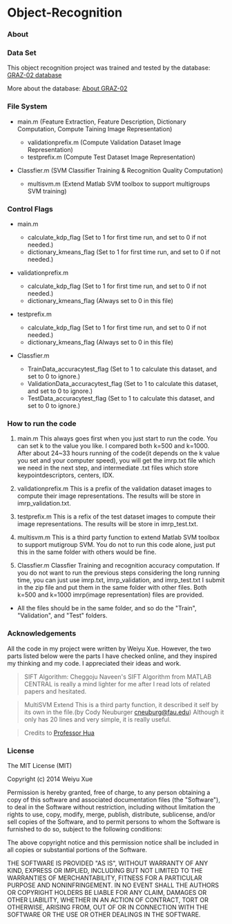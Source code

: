 # Object-Recognition

### About

### Data Set

This object recognition project was trained and tested by the database: [GRAZ-02 database](http://www.emt.tugraz.at/~pinz/data/GRAZ_02/)

More about the database: [About GRAZ-02](http://www.emt.tugraz.at/~pinz/data/GRAZ_02/README.txt)

### File System

* main.m (Feature Extraction, Feature Description, Dictionary Computation, Compute Taining Image Representation)
  * validationprefix.m (Compute Validation Dataset Image Representation)
  * testprefix.m (Compute Test Dataset Image Representation)

* Classfier.m (SVM Classifier Training & Recognition Quality Computation)
  * multisvm.m (Extend Matlab SVM toolbox to support multigroups SVM training)

### Control Flags

* main.m
  * calculate_kdp_flag (Set to 1 for first time run, and set to 0 if not needed.)
  * dictionary_kmeans_flag  (Set to 1 for first time run, and set to 0 if not needed.)

* validationprefix.m
  * calculate_kdp_flag (Set to 1 for first time run, and set to 0 if not needed.)
  * dictionary_kmeans_flag (Always set to 0 in this file)

* testprefix.m
  * calculate_kdp_flag (Set to 1 for first time run, and set to 0 if not needed.)
  * dictionary_kmeans_flag (Always set to 0 in this file)

* Classfier.m
  * TrainData_accuracytest_flag (Set to 1 to calculate this dataset, and set to 0 to ignore.)
  * ValidationData_accuracytest_flag (Set to 1 to calculate this dataset, and set to 0 to ignore.)
  * TestData_accuracytest_flag (Set to 1 to calculate this dataset, and set to 0 to ignore.)

### How to run the code

1. main.m         This always goes first when you just start to run the code. You can set k to the value you like. I compared both k=500 and k=1000. After about 24~33 hours running of the code(it depends on the k value you set and your computer speed), you will get the imrp.txt file which we need in the next step, and intermediate .txt files which store keypointdescriptors, centers, IDX.

2. validationprefix.m   This is a prefix of the validation dataset images to compute their image representations. The results will be store in imrp_validation.txt.

3. testprefix.m   This is a refix of the test dataset images to compute their image representations. The results will be store in imrp_test.txt.

4. multisvm.m     This is a third party function to extend Matlab SVM toolbox to support mutigroup SVM. You do not to run this code alone, just put this in the same folder with others would be fine.

5. Classfier.m    Classfier Training and recognition accuracy computation. If you do not want to run the previous steps considering the long running time, you can just use imrp.txt, imrp_validation, and imrp_test.txt I submit in the zip file and put them in the same folder with other files. Both k=500 and k=1000 imrp(image representation) files are provided. 

* All the files should be in the same folder, and so do the "Train", "Validation", and "Test" folders.

### Acknowledgements

All the code in my project were written by Weiyu Xue. However, the two parts listed below were the parts I have checked online, and they inspired my thinking and my code. I appreciated their ideas and work.

> SIFT Algorithm:
  Cheggoju Naveen's SIFT Algorithm from MATLAB CENTRAL is really a mind lighter for me after I read lots of related papers and hesitated.

> MultiSVM Extend
  This is a third party function, it described it self by its own in the file.(by Cody Neuburger cneuburg@fau.edu) Although it only has 20 lines and very simple, it is really useful. 

> Credits to [Professor Hua](http://www.cs.stevens.edu/~ghua/)

### License

The MIT License (MIT)

Copyright (c) 2014 Weiyu Xue

Permission is hereby granted, free of charge, to any person obtaining a copy
of this software and associated documentation files (the "Software"), to deal
in the Software without restriction, including without limitation the rights
to use, copy, modify, merge, publish, distribute, sublicense, and/or sell
copies of the Software, and to permit persons to whom the Software is
furnished to do so, subject to the following conditions:

The above copyright notice and this permission notice shall be included in all
copies or substantial portions of the Software.

THE SOFTWARE IS PROVIDED "AS IS", WITHOUT WARRANTY OF ANY KIND, EXPRESS OR
IMPLIED, INCLUDING BUT NOT LIMITED TO THE WARRANTIES OF MERCHANTABILITY,
FITNESS FOR A PARTICULAR PURPOSE AND NONINFRINGEMENT. IN NO EVENT SHALL THE
AUTHORS OR COPYRIGHT HOLDERS BE LIABLE FOR ANY CLAIM, DAMAGES OR OTHER
LIABILITY, WHETHER IN AN ACTION OF CONTRACT, TORT OR OTHERWISE, ARISING FROM,
OUT OF OR IN CONNECTION WITH THE SOFTWARE OR THE USE OR OTHER DEALINGS IN THE
SOFTWARE.
